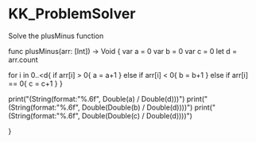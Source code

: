 # KK_ProblemSolver
Solve the plusMinus function

func plusMinus(arr: [Int]) -> Void {
var a = 0
var b = 0
var c = 0
let d = arr.count

for i in 0..<d{
    if arr[i] > 0{
        a = a+1
    }
    else if arr[i] < 0{
        b = b+1
    }
    else if arr[i] == 0{
        c = c+1
    }
}

print("\(String(format:"%.6f", Double(a) / Double(d)))")
print("\(String(format:"%.6f", Double(Double(b) / Double(d))))")
print("\(String(format:"%.6f", Double(Double(c) / Double(d))))")

}
